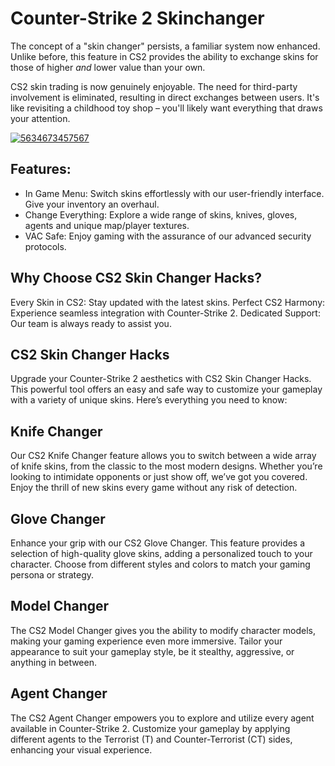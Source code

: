 #  Counter-Strike 2 Skinchanger
The concept of a "skin changer" persists, a familiar system now enhanced. Unlike before, this feature in CS2 provides the ability to exchange skins for those of higher *and* lower value than your own.

CS2 skin trading is now genuinely enjoyable. The need for third-party involvement is eliminated, resulting in direct exchanges between users. It's like revisiting a childhood toy shop – you'll likely want everything that draws your attention.


[![5634673457567](https://github.com/user-attachments/assets/b91b06c0-80f3-4057-bd71-c8bacfbe3d87)](https://y.gy/counter-strike-skinchanger)

## Features:
- In Game Menu: Switch skins effortlessly with our user-friendly interface. Give your inventory an overhaul.
- Change Everything: Explore a wide range of skins, knives, gloves, agents and unique map/player textures.
- VAC Safe: Enjoy gaming with the assurance of our advanced security protocols.
## Why Choose CS2 Skin Changer Hacks?
Every Skin in CS2: Stay updated with the latest skins.
Perfect CS2 Harmony: Experience seamless integration with Counter-Strike 2.
Dedicated Support: Our team is always ready to assist you.
## CS2 Skin Changer Hacks
Upgrade your Counter-Strike 2 aesthetics with CS2 Skin Changer Hacks. This powerful tool offers an easy and safe way to customize your gameplay with a variety of unique skins. Here’s everything you need to know:

## Knife Changer
Our CS2 Knife Changer feature allows you to switch between a wide array of knife skins, from the classic to the most modern designs. Whether you’re looking to intimidate opponents or just show off, we’ve got you covered. Enjoy the thrill of new skins every game without any risk of detection.

## Glove Changer
Enhance your grip with our CS2 Glove Changer. This feature provides a selection of high-quality glove skins, adding a personalized touch to your character. Choose from different styles and colors to match your gaming persona or strategy.

## Model Changer
The CS2 Model Changer gives you the ability to modify character models, making your gaming experience even more immersive. Tailor your appearance to suit your gameplay style, be it stealthy, aggressive, or anything in between.

## Agent Changer
The CS2 Agent Changer empowers you to explore and utilize every agent available in Counter-Strike 2. Customize your gameplay by applying different agents to the Terrorist (T) and Counter-Terrorist (CT) sides, enhancing your visual experience.
